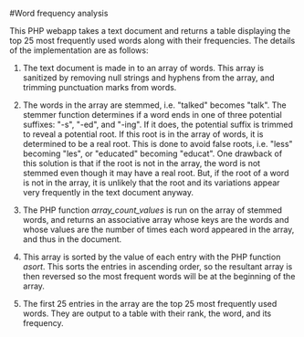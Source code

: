 #Word frequency analysis

This PHP webapp takes a text document and returns a table displaying the top 25 most frequently used words along with their frequencies. The details of the implementation are as follows:

1) The text document is made in to an array of words. This array is sanitized by removing null strings and hyphens from the array, and trimming punctuation marks from words.

2) The words in the array are stemmed, i.e. "talked" becomes "talk". The stemmer function determines if a word ends in one of three potential suffixes: "-s", "-ed", and "-ing". If it does, the potential suffix is trimmed to reveal a potential root. If this root is in the array of words, it is determined to be a real root. This is done to avoid false roots, i.e. "less" becoming "les", or "educated" becoming "educat". One drawback of this solution is that if the root is not in the array, the word is not stemmed even though it may have a real root. But, if the root of a word is not in the array, it is unlikely that the root and its variations appear very frequently in the text document anyway.

3) The PHP function *array_count_values* is run on the array of stemmed words, and returns an associative array whose keys are the words and whose values are the number of times each word appeared in the array, and thus in the document.

4) This array is sorted by the value of each entry with the PHP function *asort*. This sorts the entries in ascending order, so the resultant array is then reversed so the most frequent words will be at the beginning of the array.

5) The first 25 entries in the array are the top 25 most frequently used words. They are output to a table with their rank, the word, and its frequency.

